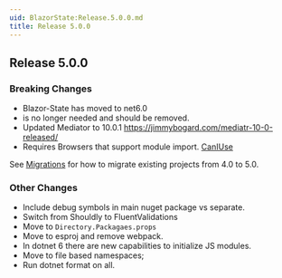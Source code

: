 ```yaml
---
uid: BlazorState:Release.5.0.0.md
title: Release 5.0.0
---
```


## Release 5.0.0

### Breaking Changes
* Blazor-State has moved to net6.0
* <script src="_content/Blazor-State/blazorstate.js"></script> is no longer needed and should be removed.
* Updated Mediator to 10.0.1 https://jimmybogard.com/mediatr-10-0-released/
* Requires Browsers that support module import.  [CanIUse](https://caniuse.com/?search=module)

See [Migrations](xref:BlazorState:Migration4-5.md) for how to migrate existing projects from 4.0 to 5.0.

### Other Changes
* Include debug symbols in main nuget package vs separate.
* Switch from Shouldly to FluentValidations
* Move to `Directory.Packagaes.props`
* Move to esproj and remove webpack.
* In dotnet 6 there are new capabilities to initialize JS modules. 
* Move to file based namespaces;
* Run dotnet format on all.
